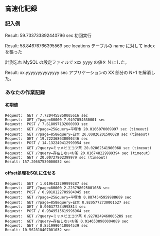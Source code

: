 ## 高速化記録

### 記入例
Result: 59.733733892440796 sec  初回実行

Result: 58.84676766395569 sec  locations テーブルの name に対して index を張った

計測忘れ  MySQL の設定ファイルで xxx_yyyy の値を N にした。

Result: xx.yyyyyyyyyyyyyy sec  アプリケーションの XX 部分の N+1 を解消した。


### あなたの作業記録

#### 初期値

```
Request:  GET / 7.7204455850005616 sec 
Request:  GET /?page=80000 7.9497054630001 sec 
Request:  POST / 7.618097132000003 sec 
Request:  GET /?page=25&query=平塚市 20.0106070009997 sec (timeout)
Request:  GET /?page=858&query=日本 20.00820201500028 sec (timeout)
Request:  GET / 19.722368630000346 sec 
Request:  POST / 14.132249412999954 sec 
Request:  GET /?query=ミャメビエコフ茶 20.02062541900068 sec (timeout)
Request:  GET /?query=存在しないお茶 20.016748229999394 sec (timeout)
Request:  GET / 20.00727802399979 sec (timeout)
Result: 157.20687530000032 sec
```

#### offset処理をSQLに任せる

```
Request:  GET / 1.0196432299999287 sec 
Request:  GET /?page=80000 2.223798025001088 sec 
Request:  POST / 0.9818122789984045 sec 
Request:  GET /?page=25&query=平塚市 0.8874545959988609 sec 
Request:  GET /?page=858&query=日本 0.9205772730001627 sec 
Request:  GET / 0.900377234998814 sec 
Request:  POST / 0.9349515619996964 sec 
Request:  GET /?query=ミャメビエコフ茶 0.9270249460005289 sec 
Request:  GET /?query=存在しないお茶 0.9146538900004089 sec 
Request:  GET / 0.8519990410004539 sec 
Result: 10.562818407001032 sec
```
